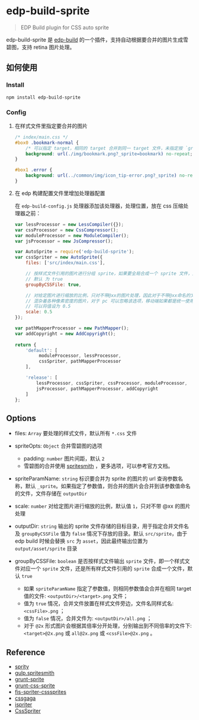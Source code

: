
edp-build-sprite
========

> EDP Build plugin for CSS auto sprite

edp-build-sprite 是 [edp-build](https://github.com/ecomfe/edp-build) 的一个插件，支持自动根据要合并的图片生成雪碧图，支持 retina 图片处理。

## 如何使用

### Install

```shell
npm install edp-build-sprite
```


### Config

1. 在样式文件里指定要合并的图片

    ```css 
    /* index/main.css */
    #box0 .bookmark-normal {
        /* 可以指定 target，相同的 target 合并到同一 target 文件，未指定按 `groupByCSSFile` 配置来合并 */
        background: url(./img/bookmark.png?_sprite=bookmark) no-repeat;
    }
    
    #box1 .error {
        background: url(../common/img/icon_tip-error.png?_sprite) no-repeat;
    }
    ```
2. 在 edp 构建配置文件里增加处理器配置

    在 `edp-build-config.js` 处理器添加该处理器，处理位置，放在 css 压缩处理器之前：
    
    ```javascript
    var lessProcessor = new LessCompiler({});
    var cssProcessor = new CssCompressor();
    var moduleProcessor = new ModuleCompiler();
    var jsProcessor = new JsCompressor();
    
    var AutoSprite = require('edp-build-sprite');
    var cssSpriter = new AutoSprite({
        files: ['src/index/main.css'],
    
        // 按样式文件引用的图片进行分组 sprite，如果要全局合成一个 sprite 文件，这里设为 false
        // 默认 为 true  
        groupByCSSFile: true,
    
        // 对给定图片进行缩放的比例，只对不带@xx的图片处理，因此对于不带@xx命名的文件不要
        // 混杂着各种像素密度的图片，对于 pc 可以忽略该选项，移动端如果都是统一使用 2 倍像素的图片，
        // 可以将值设为 0.5
        scale: 0.5
    });
    
    var pathMapperProcessor = new PathMapper();
    var addCopyright = new AddCopyright();
        
    return {
        'default': [
             moduleProcessor, lessProcessor, 
             cssSpriter, pathMapperProcessor
        ],

        'release': [
            lessProcessor, cssSpriter, cssProcessor, moduleProcessor,
            jsProcessor, pathMapperProcessor, addCopyright
        ]
    };  
    ```
    
## Options
    
* files: `Array` 要处理的样式文件，默认所有 `*.css` 文件    

* spriteOpts: `Object` 合并雪碧图的选项

    * padding: `number` 图片间距，默认 `2`
    * 雪碧图的合并使用 [spritesmith](https://github.com/Ensighten/spritesmith) ，更多选项，可以参考官方文档。
    
* spriteParamName: `string` 标识要合并为 sprite 的图片的 url 查询参数名称，默认 `_sprite`。如果指定了参数值，则合并的图片会合并到该参数值命名的文件，文件存储在 `outputDir`
 
* scale: `number` 对给定图片进行缩放的比例，默认值 `1`，只对不带 @xx 的图片处理

* outputDir: `string` 输出的 sprite 文件存储的目标目录，用于指定合并文件名及 `groupByCSSFile` 值为 `false` 情况下存放的目录。默认 `src/sprite`，由于 edp build 时候会替换 `src` 为 `asset`，因此最终输出位置为 `output/asset/sprite` 目录

* groupByCSSFile: `boolean` 是否按样式文件输出 `sprite` 文件，即一个样式文件对应一个 `sprite` 文件，还是所有样式文件引用的 `sprite` 合成一个文件，默认 `true` 
    
    * 如果 `spriteParamName` 指定了参数值，则相同参数值会合并在相同 target 值的文件:  `<outputDir>/<target>.png` 文件；
    * 值为 `true` 情况，合并文件放置在样式文件旁边，文件名同样式名: `<cssFile>.png` ；
    * 值为 `false` 情况，合并文件为: `<outputDir>/all.png` ；
    * 对于 `@2x` 形式图片会根据其倍率分开处理，分别输出到不同倍率的文件下: `<target>@2x.png` 或 `all@2x.png` 或 `<cssFile>@2x.png` 。

 
## Reference

* [sprity](https://github.com/sprity/sprity)
* [gulp.spritesmith](https://github.com/twolfson/gulp.spritesmith)
* [grunt-sprite](https://github.com/hellometers/grunt-sprite)
* [grunt-css-sprite](https://github.com/laoshu133/grunt-css-sprite)
* [fis-spriter-csssprites](https://github.com/fex-team/fis-spriter-csssprites)
* [cssgaga](http://www.99css.com/cssgaga/)
* [ispriter](https://github.com/iazrael/ispriter)
* [CssSpriter](https://github.com/quyatong/CssSpriter)
